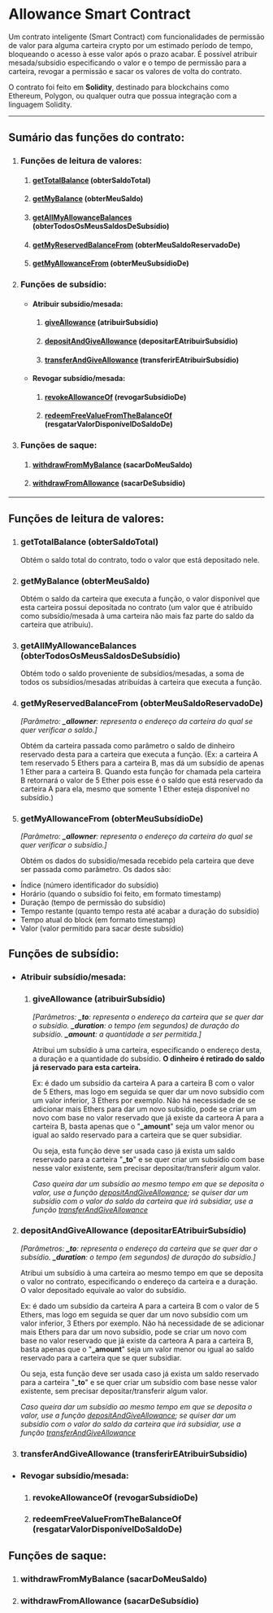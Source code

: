 # Allowance Smart Contract

Um contrato inteligente (Smart Contract) com funcionalidades de permissão de valor para alguma carteira crypto por um estimado período de tempo, bloqueando o acesso à esse valor após o prazo acabar. É possível atribuir mesada/subsídio especificando o valor e o tempo de permissão para a carteira, revogar a permissão e sacar os valores de volta do contrato.

O contrato foi feito em **Solidity**, destinado para blockchains como Ethereum, Polygon, ou qualquer outra que possua integração com a linguagem Solidity.

----

## Sumário das funções do contrato:

1. ### Funções de leitura de valores:
   
   1. #### [getTotalBalance](#gettotalbalance) (obterSaldoTotal)
   2. #### [getMyBalance](#getmybalance) (obterMeuSaldo)
   3. #### [getAllMyAllowanceBalances](#getallmyallowancebalances) (obterTodosOsMeusSaldosDeSubsídio)
   4. #### [getMyReservedBalanceFrom](#getmyreservedbalancefrom) (obterMeuSaldoReservadoDe)
   5. #### [getMyAllowanceFrom](#getmyallowancefrom) (obterMeuSubsídioDe)

2. ### Funções de subsídio:
   
   - #### Atribuir subsídio/mesada:
     1. #### [giveAllowance](#giveallowance) (atribuirSubsídio)
     2. #### [depositAndGiveAllowance](#depositandgiveallowance) (depositarEAtribuirSubsídio)
     3. #### [transferAndGiveAllowance](#transferandgiveallowance) (transferirEAtribuirSubsídio)
   - #### Revogar subsídio/mesada:
     1. #### [revokeAllowanceOf](#revokeallowanceof) (revogarSubsídioDe)
     2. #### [redeemFreeValueFromTheBalanceOf](#redeemfreevaluefromthebalanceof) (resgatarValorDisponívelDoSaldoDe)

3. ### Funções de saque:
   
   1. #### [withdrawFromMyBalance](#withdrawfrommybalance) (sacarDoMeuSaldo)
   2. #### [withdrawFromAllowance](#withdrawfromallowance) (sacarDeSubsídio)

---

## Funções de leitura de valores:

1. ### <a name="gettotalbalance"></a> getTotalBalance (obterSaldoTotal)
   
   Obtém o saldo total do contrato, todo o valor que está depositado nele.

2. ### <a name="getmybalance"></a> getMyBalance (obterMeuSaldo)
   
   Obtém o saldo da carteira que executa a função, o valor disponível que esta carteira possui depositada no contrato (um valor que é atribuído como subsídio/mesada à uma carteira não mais faz parte do saldo da carteira que atribuiu).

3. ### <a name="getallmyallowancebalances"></a> getAllMyAllowanceBalances (obterTodosOsMeusSaldosDeSubsídio)
   
    Obtém todo o saldo proveniente de subsídios/mesadas, a soma de todos os subsídios/mesadas atribuídas à carteira que executa a função.

4. ### <a name="getmyreservedbalancefrom"></a> getMyReservedBalanceFrom (obterMeuSaldoReservadoDe)
   
   *\[Parâmetro:
   **_allowner**: representa o endereço da carteira do qual se quer verificar o saldo.\]* 
   
    Obtém da carteira passada como parâmetro o saldo de dinheiro reservado desta para a carteira que executa a função. 
    (Ex: a carteira A tem reservado 5 Ethers para a carteira B, mas dá um subsídio de apenas 1 Ether para a carteira B. Quando esta função for chamada pela carteira B retornará o valor de 5 Ether pois esse é o saldo que está reservado da carteira A para ela, mesmo que somente 1 Ether esteja disponível no subsídio.)

5. ### <a name="getmyallowancefrom"></a> getMyAllowanceFrom (obterMeuSubsídioDe)
   
   *\[Parâmetro:
   **_allowner**: representa o endereço da carteira do qual se quer verificar o subsídio.\]*
   
    Obtém os dados do subsídio/mesada recebido pela carteira que deve ser passada como parâmetro. Os dados são:
- Índice (número identificador do subsídio)
- Horário (quando o subsídio foi feito, em formato timestamp)
- Duração (tempo de permissão do subsídio)
- Tempo restante (quanto tempo resta até acabar a duração do subsídio)
- Tempo atual do block (em formato timestamp)
- Valor (valor permitido para sacar deste subsídio)

## Funções de subsídio:

- ### Atribuir subsídio/mesada:
  
  1. ### <a name="giveallowance"></a> giveAllowance (atribuirSubsídio)
     
     *\[Parâmetros: 
     **_to**: representa o endereço da carteira que se quer dar o subsídio.
     **_duration**: o tempo (em segundos) de duração do subsídio.
     **_amount**: a quantidade a ser permitida.\]* 
     
      Atribui um subsídio à uma carteira, especificando o endereço desta, a duração e a quantidade do subsídio. 
      **O dinheiro é retirado do saldo já reservado para esta carteira.**
     
     Ex:  é dado um subsídio da carteira A para a carteira B com o valor de 5 Ethers, mas logo em seguida se quer dar um novo subsídio com um valor inferior, 3 Ethers por exemplo. Não há necessidade de se adicionar mais Ethers para dar um novo subsídio, pode se criar um novo com base no valor reservado que já existe da carteora A para a carteira B, basta apenas que o "**\_amount**" seja um valor menor ou igual ao saldo reservado para a carteira que se quer subsidiar.
     
      Ou seja, esta função deve ser usada caso já exista um saldo reservado para a carteira "**\_to**" e se quer criar um subsídio com base nesse valor existente, sem precisar depositar/transferir algum valor.
     
      *Caso queira dar um subsídio ao mesmo tempo em que se deposita o valor, use a função [depositAndGiveAllowance](#depositandgiveallowance); se quiser dar um subsídio com o valor do saldo da carteira que irá subsidiar, use a função [transferAndGiveAllowance](#transferandgiveallowance)*
2. ### <a name="depositandgiveallowance"></a> depositAndGiveAllowance (depositarEAtribuirSubsídio)
   
     *\[Parâmetros: 
     **_to**: representa o endereço da carteira que se quer dar o subsídio.
     **_duration**: o tempo (em segundos) de duração do subsídio.\]*
   
      Atribui um subsídio à uma carteira ao mesmo tempo em que se deposita o valor no contrato, especificando o endereço da carteira e a duração. O valor depositado equivale ao valor do subsídio.
   
     Ex:  é dado um subsídio da carteira A para a carteira B com o valor de 5 Ethers, mas logo em seguida se quer dar um novo subsídio com um valor inferior, 3 Ethers por exemplo. Não há necessidade de se adicionar mais Ethers para dar um novo subsídio, pode se criar um novo com base no valor reservado que já existe da carteora A para a carteira B, basta apenas que o "**\_amount**" seja um valor menor ou igual ao saldo reservado para a carteira que se quer subsidiar.
   
      Ou seja, esta função deve ser usada caso já exista um saldo reservado para a carteira "**\_to**" e se quer criar um subsídio com base nesse valor existente, sem precisar depositar/transferir algum valor.
   
      *Caso queira dar um subsídio ao mesmo tempo em que se deposita o valor, use a função [depositAndGiveAllowance](#depositandgiveallowance); se quiser dar um subsídio com o valor do saldo da carteira que irá subsidiar, use a função [transferAndGiveAllowance](#transferandgiveallowance)*

3. ### <a name="transferandgiveallowance"></a> transferAndGiveAllowance (transferirEAtribuirSubsídio)
- ### Revogar subsídio/mesada:
  
  1. ### <a name="revokeallowanceof"></a> revokeAllowanceOf (revogarSubsídioDe)
  
  2. ### <a name="redeemfreevaluefromthebalanceof"></a> redeemFreeValueFromTheBalanceOf (resgatarValorDisponívelDoSaldoDe)

## Funções de saque:

1. ### <a name="withdrawfrommybalance"></a> withdrawFromMyBalance (sacarDoMeuSaldo)

2. ### <a name="withdrawfromallowance"></a> withdrawFromAllowance (sacarDeSubsídio)
